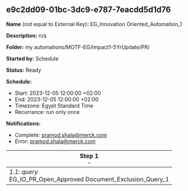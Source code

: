 ## e9c2dd09-01bc-3dc9-e787-7eacdd5d1d76

**Name** (not equal to External Key)**:** EG_Innovation Oriented_Automation_1

**Description:** n/a

**Folder:** my automations/MOTF-EG/Impact1-5YrUpdate/PR/

**Started by:** Schedule

**Status:** Ready

**Schedule:**

* Start: 2023-12-05 12:00:00 +02:00
* End: 2023-12-05 12:00:00 +02:00
* Timezone: Egypt Standard Time
* Recurrance: run only once

**Notifications:**

* Complete: pramod.shala@merck.com
* Error: pramod.shala@merck.com

| Step 1<br>_<small>-</small>_ |
| --- |
| _1.1: query_<br>EG_IO_PR_Open_Approved Document_Exclusion_Query_1 |
